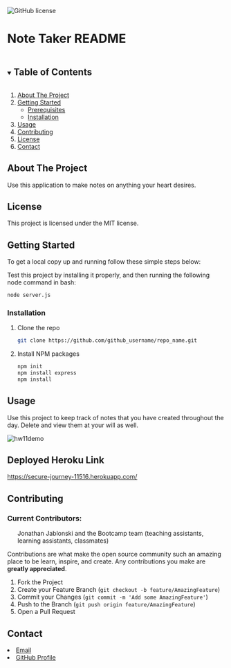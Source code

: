 ![GitHub license](https://img.shields.io/badge/license-MIT-blue.svg)
        
<!-- TITLE -->
### <h1>Note Taker README</h1>

<!-- TABLE OF CONTENTS -->
<details open="open">
    <summary><h2 style="display: inline-block">Table of Contents</h2></summary>
    <ol>
    <li>
        <a href="#about-the-project">About The Project</a>
    </li>
    <li>
        <a href="#getting-started">Getting Started</a>
        <ul>
        <li><a href="#prerequisites">Prerequisites</a></li>
        <li><a href="#installation">Installation</a></li>
        </ul>
    </li>
    <li><a href="#usage">Usage</a></li>
    <li><a href="#contributing">Contributing</a></li>
    <li><a href="#license">License</a></li>
    <li><a href="#contact">Contact</a></li>
    </ol>
</details>



<!-- ABOUT THE PROJECT -->
## About The Project

Use this application to make notes on anything your heart desires.

<!-- LICENSE -->
## License

This project is licensed under the MIT license.

<!-- GETTING STARTED -->
## Getting Started

To get a local copy up and running follow these simple steps below: 

Test this project by installing it properly, and then running the following node command in bash: 

```sh
node server.js
```


### Installation

1. Clone the repo
    ```sh
    git clone https://github.com/github_username/repo_name.git
    ```
2. Install NPM packages
    ```sh
    npm init
    npm install express
    npm install
    ```



<!-- USAGE EXAMPLES -->
## Usage

Use this project to keep track of notes that you have created throughout the day. Delete and view them at your will as well.

![hw11demo](https://user-images.githubusercontent.com/74980325/115971344-82a5e480-a50d-11eb-97c7-dfcd6330c4de.gif)


## Deployed Heroku Link

https://secure-journey-11516.herokuapp.com/


<!-- CONTRIBUTING -->
## Contributing

### Current Contributors: 
<ol>Jonathan Jablonski and the Bootcamp team (teaching assistants, learning assistants, classmates)</ol>

Contributions are what make the open source community such an amazing place to be learn, inspire, and create. Any contributions you make are **greatly appreciated**.

1. Fork the Project
2. Create your Feature Branch (`git checkout -b feature/AmazingFeature`)
3. Commit your Changes (`git commit -m 'Add some AmazingFeature'`)
4. Push to the Branch (`git push origin feature/AmazingFeature`)
5. Open a Pull Request






<!-- CONTACT -->
## Contact

<li><a href = jonathanjablonski94@gmail.com>Email</a></li>

<li><a href = https://github.com/jonathan-jablonski>GitHub Profile</a></li>
